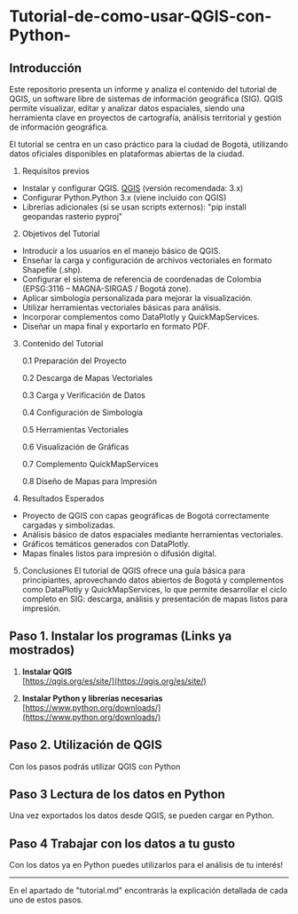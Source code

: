 # Tutorial-de-como-usar-QGIS-con-Python-

## Introducción
Este repositorio presenta un informe y analiza el contenido del tutorial de QGIS, un software libre de sistemas de información geográfica (SIG). QGIS permite visualizar, editar y analizar datos espaciales, siendo una herramienta clave en proyectos de cartografía, análisis territorial y gestión de información geográfica.

El tutorial se centra en un caso práctico para la ciudad de  Bogotá, utilizando datos oficiales disponibles en plataformas abiertas de la ciudad.

1. Requisitos previos
* Instalar y configurar QGIS.  [QGIS](https://qgis.org/download/) (versión recomendada: 3.x)
* Configurar Python.Python 3.x (viene incluido con QGIS)
* Librerías adicionales (si se usan scripts externos): "pip install geopandas rasterio pyproj"


2. Objetivos del Tutorial
* Introducir a los usuarios en el manejo básico de QGIS.
* Enseñar la carga y configuración de archivos vectoriales en formato Shapefile (.shp).
* Configurar el sistema de referencia de coordenadas de Colombia (EPSG:3116 – MAGNA-SIRGAS / Bogotá zone).
* Aplicar simbología personalizada para mejorar la visualización.
* Utilizar herramientas vectoriales básicas para análisis.
* Incorporar complementos como DataPlotly y QuickMapServices.
* Diseñar un mapa final y exportarlo en formato PDF.

3. Contenido del Tutorial

   0.1 Preparación del Proyecto

   0.2 Descarga de Mapas Vectoriales

   0.3 Carga y Verificación de Datos

   0.4 Configuración de Simbología

   0.5 Herramientas Vectoriales

   0.6 Visualización de Gráficas

   0.7 Complemento QuickMapServices

   0.8 Diseño de Mapas para Impresión

4. Resultados Esperados

* Proyecto de QGIS con capas geográficas de Bogotá correctamente cargadas y simbolizadas.
* Análisis básico de datos espaciales mediante herramientas vectoriales.
* Gráficos temáticos generados con DataPlotly.
* Mapas finales listos para impresión o difusión digital.

5. Conclusiones
El tutorial de QGIS ofrece una guía básica para principiantes, aprovechando datos abiertos de Bogotá y complementos como DataPlotly y QuickMapServices, lo que permite desarrollar el ciclo completo en SIG: descarga, análisis y presentación de mapas listos para impresión.

## Paso 1. Instalar los programas (Links ya mostrados)

1. **Instalar QGIS**  
   [https://qgis.org/es/site/](https://qgis.org/es/site/)  

2. **Instalar Python y librerías necesarias**
   [https://www.python.org/downloads/](https://www.python.org/downloads/)  

## Paso 2. Utilización de QGIS

Con los pasos podrás utilizar QGIS con Python

## Paso 3 Lectura de los datos en Python

Una vez exportados los datos desde QGIS, se pueden cargar en Python.

## Paso 4 Trabajar con los datos a tu gusto

Con los datos ya en Python puedes utilizarlos para el análisis de tu interés!

---

En el apartado de "tutorial.md" encontrarás la explicación detallada de cada uno de estos pasos.
